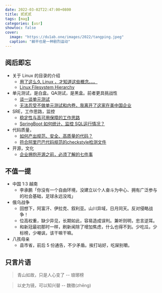 ```yaml
---
date: 2022-03-02T22:47:00+0800
title: 贰贰贰
tags: [mag]
categories: [usr]
showtoc: false
cover:
  image: "https://du1ab.one/images/2022/tangping.jpeg"
  caption: "躺平也是一种剧烈运动"
---
```


## 阅后即忘
- 关于 Linux 的目录的介绍
    - [用了这么久 Linux ，才知道这些概念。。。](https://mp.weixin.qq.com/s?__biz=MzA3NzcwNjM0OA==&mid=2247509333&idx=1&sn=0e29a25915032da543c40280d225fe00&chksm=9f4f0056a838894041cfdb5be01d320c20babb7af50647df818ad90b868428fe9ba76bfc859e&mpshare=1&scene=24&srcid=0208erkvfMVMzWUcUILLOAs6&sharer_sharetime=1644318733909&sharer_shareid=1f8cc97f203ac97cf22efb15908ddab8&ascene=14&devicetype=android-29&version=28000237&nettype=cmnet&abtest_cookie=AAACAA%3D%3D&lang=zh_CN&exportkey=AS4Om0HoPs3H%2BUrt%2FVRUlwc%3D&pass_ticket=cKDRqr3qBWcSTvvY4ctuSlq3RJxkj7O6TfGdVYc%2FECYJ7oYkAOfM01388RUhXTBg&wx_header=3)
    - [Linux Filesystem Hierarchy](https://tldp.org/LDP/Linux-Filesystem-Hierarchy/html/)
- 单元测试，是白盒。QA测试，是黑盒。前者更具挑战性
    - [谈一谈单元测试](https://mp.weixin.qq.com/s?__biz=MzIzOTU0NTQ0MA==&mid=2247507299&idx=1&sn=52dd86d00396f7f0a69336cabb9bce8b&chksm=e92ae06cde5d697a21ea91cb676b99bd044ec94a410970416b2953772278e809de3980ec3900&mpshare=1&scene=24&srcid=021451UWG82G3bsIlox9cjW3&sharer_sharetime=1644806429976&sharer_shareid=1f8cc97f203ac97cf22efb15908ddab8&ascene=14&devicetype=android-29&version=28000237&nettype=cmnet&abtest_cookie=AAACAA%3D%3D&lang=zh_CN&exportkey=ATs9mUk41GULKrnET24rLk8%3D&pass_ticket=cKDRqr3qBWcSTvvY4ctuSlq3RJxkj7O6TfGdVYc%2FECYJ7oYkAOfM01388RUhXTBg&wx_header=3)
    - [无法忍受不做单元测试和内卷，我离开了这家在美中国企业](https://mp.weixin.qq.com/s?__biz=MjM5MDE0Mjc4MA==&mid=2651107616&idx=1&sn=cada729aad574eabc09557caef99aff6&chksm=bdb949738acec065c1e98bc8a46bee866147333bf02c5e226d0ebfcdeb8a370fd49674611925&scene=90&subscene=93&sessionid=1645604010&clicktime=1645604017&enterid=1645604017&ascene=56&devicetype=android-29&version=28000237&nettype=cmnet&abtest_cookie=AAACAA%3D%3D&lang=zh_CN&exportkey=ARbgU3Kk8A8CgCBFvDTR4vw%3D&pass_ticket=OVd51jXtT0M6LcmN2u9DzuIJj2ysd%2BIVTp3hfC3NCq5XVmKl4zVaOKhjsCQ76lvN&wx_header=3)
- SRE，工作思路，监控
    - [稳定性与高可用保障的工作思路](https://mp.weixin.qq.com/s?__biz=MzIzOTU0NTQ0MA==&mid=2247507504&idx=1&sn=abae15e7e15330f06158ba553de3529d&chksm=e92ae33fde5d6a29277c6b9a53f5052a2ab4904460ca1657ee24da4c3284baf9edf47d0a3b58&mpshare=1&scene=24&srcid=0224jYrsWB7Gx85JNJYjiytp&sharer_sharetime=1645663722872&sharer_shareid=1f8cc97f203ac97cf22efb15908ddab8&ascene=14&devicetype=android-29&version=28000237&nettype=cmnet&abtest_cookie=AAACAA%3D%3D&lang=zh_CN&exportkey=AZMvUi%2BhRuXpPsQlVu%2BHY2I%3D&pass_ticket=cKDRqr3qBWcSTvvY4ctuSlq3RJxkj7O6TfGdVYc%2FECYJ7oYkAOfM01388RUhXTBg&wx_header=3)
    - [SpringBoot 如何统计、监控 SQL运行情况？](https://mp.weixin.qq.com/s?__biz=MzI3MDM0MzAyMg==&mid=2247490837&idx=1&sn=0d5d5a8e950465b3cef57042c619d438&chksm=ead3d314dda45a02a81d0072df6caf8694d650820057fb8875b0b74a24e137d797933232f20c&mpshare=1&scene=24&srcid=0220lHn7tPKhAeLteQvdUWy8&sharer_sharetime=1645369501573&sharer_shareid=1f8cc97f203ac97cf22efb15908ddab8&ascene=14&devicetype=android-29&version=28000237&nettype=cmnet&abtest_cookie=AAACAA%3D%3D&lang=zh_CN&exportkey=AZc8Jgy4th0jfLSBus4Xs7E%3D&pass_ticket=cKDRqr3qBWcSTvvY4ctuSlq3RJxkj7O6TfGdVYc%2FECYJ7oYkAOfM01388RUhXTBg&wx_header=3)
- 代码质量，
    - [如何产出规范、安全、高质量的代码？](https://www.infoq.cn/article/8bjs9jzd03txjrb2zth7)
    - [符合阿里巴巴代码规范的checkstyle检测文件](https://blog.csdn.net/KingBoyWorld/article/details/76082399)
- 开源，文化
    - [企业拥抱开源之前，必须了解的七件事](https://mp.weixin.qq.com/s?__biz=MzIzOTU0NTQ0MA==&mid=2247507493&idx=1&sn=00c3082f43e8141f8af5aa15ad4883de&chksm=e92ae32ade5d6a3c30b1c13e74d23d42e23227f15a3c952d0e8656ad177ea2e5cdc30a74c559&mpshare=1&scene=24&srcid=0223TTRvBcQuY4IKL5MNHVji&sharer_sharetime=1645578083773&sharer_shareid=1f8cc97f203ac97cf22efb15908ddab8&ascene=14&devicetype=android-29&version=28000237&nettype=cmnet&abtest_cookie=AAACAA%3D%3D&lang=zh_CN&exportkey=AT%2B6QsSNA%2BvvhkfBJ0Rj17c%3D&pass_ticket=cKDRqr3qBWcSTvvY4ctuSlq3RJxkj7O6TfGdVYc%2FECYJ7oYkAOfM01388RUhXTBg&wx_header=3)

## 不值一提
- 中国 1:3 越南
  - 李承鹏「你没有一个自由环境，没建立以个人奋斗为中心、拥有广泛参与的社会基础，足球永远没戏」
- 俄乌战争
  - 回想下，阿富汗、伊拉克、叙利亚。山川异域，日月同天。反对侵略战争！
  - 位高权重，缺少异见，长期如此，容易造成误判。兼听则明，忠言逆耳。
  - 和新冠最初那时一样，刷新闻除了增加焦虑，什么也得不到。少吃瓜，少标榜，少嘲讽，该干嘛干嘛。
- 八孩母亲
  - 县市省，前后 5 份通告，不少矛盾。挨打站好，吃屎别嚼。

## 只言片语
> 青山如故，只是人心变了
> -- 琅琊榜

> 以史为镜，可以知兴替
> -- 魏徵(zhēng)
